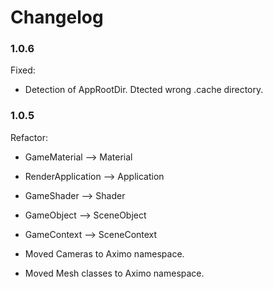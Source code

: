 # Changelog

### 1.0.6
Fixed:

* Detection of AppRootDir. Dtected wrong .cache directory.

### 1.0.5

Refactor:

* GameMaterial --> Material
* RenderApplication --> Application
* GameShader --> Shader
* GameObject --> SceneObject
* GameContext --> SceneContext

* Moved Cameras to Aximo namespace.
* Moved Mesh classes to Aximo namespace.
